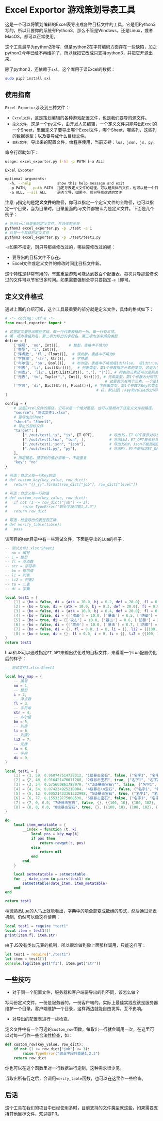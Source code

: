 # Excel Exportor 游戏策划导表工具

这是一个可以将策划编辑的Excel表导出成各种目标文件的工具，它是用Python3写的，所以只要你的系统有Python3，那么不管是Windows，还是Linux，或者MacOS，都可以正常使用。

这个工具最早为python2所写，但是python2在字符编码方面存在一些缺陷，加之python2今年已经不再维护了，所以我把它改成只支持python3，并把它开源出来。

除了python3，还依赖于`sxl`，这个库用于读Excel的数据：

```sh
sudo pip3 install sxl
```

## 使用指南

`Excel Exportor`涉及到三种文件：

- `Excel文件`，这是策划编辑的各种游戏配置文件，也是我们要导的源文件。
- `定义文件`，这是一个py文件，由开发人员编辑，一个定义文件只能导出Excel的一个Sheet，里面定义了要导出哪个Excel文件，哪个Sheet，哪些列，这些列的数据类型；以及要导成什么目标文件。
- `目标文件`，导出来的配置文件，给程序使用，当前支持：`lua, json, js, py`。

命令行帮助如下：

```sh
usage: excel_exporter.py [-h] -p PATH [-a ALL]

Excel Expoter

optional arguments:
  -h, --help            show this help message and exit
  -p PATH, --path PATH  指定导表定义文件的路径，可以是具体的文件，也可以是一个目录
  -a ALL, --all ALL     是否全导，如果不，则只导修改过的文件
```

注意`-p`指定的是**定义文件**的路径，你可以指定一个定义文件的全路径，也可以指定一个目录，当为目录时，目录里面的py文件都被认为是定义文件。下面是几个例子：

```sh
# 导出test目录里的定义文件，并且强制全导
python3 excel_exporter.py -p ./test -a 1
# 只导一个具体的定义文件
python3 excel_exporter.py -p ./test/test1.py
```

`-a`如果不指定，则只导那些修改过的，哪些算修改过的呢：

- 要导出的目标文件不存在。
- Excel文件或定义文件的修改时间比目标文件新。

这个特性是非常有用的，有些重型游戏可能达到数百个配置表，每次只导那些修改过的文件可以节省很多时间。如果需要强制全导只要指定`-a 1`即可。

## 定义文件格式

通过上面的介绍可知，这个工具最重要的部分就是定义文件，具体的格式如下：

```py
# -*- coding: utf-8 -*-
from excel_exporter import *

# 这里定义要导出哪些字段，每一行代表表格的一列。每一行有三项。
# 第一项为表格列名，第二项为导出的字段名，第三项为该字段的类型
define = [
	['编号', 'no', Int()],  	# 整型，表格中不填为0
	['整型', 'i', Int()],   	
	['浮点数', 'fl', Float()],  # 浮点数，表格中不填为0
	['字符串', 'str', Str()],   # 字符串
	['布尔值', 'bo', Bool()],   # 布尔值，表格中不填或填1为false， 填1为true。
	['列表', 'li', List(Str())],  # 列表类型，第1个参数指定元素的类型，这里为字符串；第2个参数为分隔符，默认是|，这里为默认
	['列表2', 'li2', List(List(Int(), ","), "|")], # 列表的元素还可以是列表，这里展示了复杂类型的定义
	['元表', 'tu', Tuple(",", Int(), Str())], # 元素类型，第1个参数为分隔符，后面是每个元素的类型，
											  # 这里表示有两个元素，一个是整型，一个是字符串。
	['字典', 'di', Dict(Str(), Float())], # 字符串类型，第1个参数为Key的类型，第2个参数为Value的类型，第3个参数为KV对的分隔
										  # 符，默认是|；Key和Value的分隔符强制是:  一个例子： atk:100|def:20|bj:30
]

config = {
	# 这是Excel文件的路径，它可以是一个绝对路径，也可以是相对于该定义文件的路径。
	"source": "测试文件1.xlsx",
	# 要导出的Sheet
	"sheet": "Sheet1",
	# 导出的目标文件
	"target": [
		["./out/test1.js", "js", ET_OPT],		# 导出JS，ET_OPT表示对导出结构作优化，不指定则用简单的字典格式
		["./out/test1.lua", "lua", ],			# 导出LUA，ET_OPT表示对导出结构作优化，不指定则用简单的字典格式
		["./out/test1.json", "json"],			# 导出JSON，Json不能指定ET_OPT
		["./out/test1.py", "py"],				# 导出PY，PY不能指定ET_OPT
	],
	# 指定键名，键字段的值必须唯一，不能重复
	"key": "no"
}

# 可选：自定义每一行Key的值
# def custom_key(key_value, row_dict):
# 	return "{}_{}".format(row_dict["job"], row_dict["level"])

# 可选：自定义每一行的值
# def custom_row(key_value, row_dict):
# 	if not (1 <= row_dict["job"] <= 3):
# 		raise TypeError("职业字段只能1,2,3")
# 	return row_dict

# 可选：检查导出的表是否正确
# def verify_table(table):
# 	pass
```

该项目的test目录中有一些测试文件，下面是导出的Lua的样子：

```lua
-- 测试文件1.xlsx:Sheet1
-- no = 编号
-- i = 整型
-- fl = 浮点数
-- str = 字符串
-- bo = 布尔值
-- li = 列表
-- li2 = 列表2
-- tu = 元表
-- di = 字典

local test1 = {
	[1] = {bo = false, di = {atk = 10.0, bj = 0.2, def = 20.0}, fl = 0.968747514728312, i = 59, li = {"名字1", "名字2", "名字3"}, li2 = {{100, 10}, {100, 102}, {100, 103}}, no = 1, str = "1级暴击宝石", tu = {1, "苹果"}}, 
	[2] = {bo = true, di = {atk = 10.0, bj = 0.3, def = 20.0}, fl = 0.916421476611288, i = 46, li = {"名字1", "名字2", "名字4"}, li2 = {{100, 10}, {100, 102}, {100, 104}}, no = 2, str = "2级暴击宝石", tu = {2, "火龙果"}}, 
	[3] = {bo = false, di = {atk = 10.0, bj = 0.4, def = 20.0}, fl = 0.575660861787979, i = 54, li = {"名字1", "名字2", "名字5"}, li2 = {{100, 10}, {100, 102}, {100, 105}}, no = 3, str = "\"3级暴击宝石\"", tu = {2, "苹果"}}, 
	[4] = {bo = false, di = {['攻击'] = 10.0, ['暴击'] = 0.5, ['防御'] = 20.0}, fl = 0.074234925210084, i = 54, li = {"名字1", "名字2", "名字6"}, li2 = {{100, 10}, {100, 102}, {100, 106}}, no = 4, str = "4级暴击\n宝石", tu = {3, "火龙果"}}, 
	[5] = {bo = true, di = {['攻击'] = 10.0, ['暴击'] = 0.6, ['防御'] = 20.0}, fl = 0.00521433361322998, i = 12, li = {"名字1", "名字2", "名字7"}, li2 = {{100, 10}, {100, 102}, {100, 107}}, no = 5, str = "5级暴击宝石", tu = {3, "苹果"}}, 
	[6] = {bo = false, di = {['攻击'] = 10.0, ['暴击'] = 0.7, ['防御'] = 20.0}, fl = 0.155339775808538, i = 77, li = {"名字1", "名字2", "名字8"}, li2 = {{100, 10}, {100, 102}, {100, 108}}, no = 6, str = "6级暴击宝石", tu = {0, ""}}, 
	[7] = {bo = false, di = {}, fl = 0.0, i = 0, li = {}, li2 = {{100, 10}, {100, 102}, {100, 109}}, no = 7, str = "7级暴击宝石", tu = {0, ""}}, 
	[8] = {bo = true, di = {}, fl = 0.0, i = 0, li = {}, li2 = {{100, 10}, {100, 102}, {100, 110}}, no = 8, str = "8级暴击宝石", tu = {0, ""}}, 
}
return test1
```

Lua和JS可以通过指定`ET_OPT`来输出优化过的目标文件，来看看一个Lua配置优化后的样子：

```lua
-- 测试文件1.xlsx:Sheet1

local key_map = {
	-- 编号
	no = 1,
	-- 整型
	i = 2,
	-- 浮点数
	fl = 3,
	-- 字符串
	str = 4,
	-- 布尔值
	bo = 5,
	-- 列表
	li = 6,
	-- 列表2
	li2 = 7,
	-- 元表
	tu = 8,
	-- 字典
	di = 9,
}

local test1 = {
	[1] = {1, 59, 0.968747514728312, "1级暴击宝石", false, {"名字1", "名字2", "名字3"}, {{100, 10}, {100, 102}, {100, 103}}, {1, "苹果"}, {atk = 10.0, bj = 0.2, def = 20.0}}, 
	[2] = {2, 46, 0.916421476611288, "2级暴击宝石", true, {"名字1", "名字2", "名字4"}, {{100, 10}, {100, 102}, {100, 104}}, {2, "火龙果"}, {atk = 10.0, bj = 0.3, def = 20.0}}, 
	[3] = {3, 54, 0.575660861787979, "\"3级暴击宝石\"", false, {"名字1", "名字2", "名字5"}, {{100, 10}, {100, 102}, {100, 105}}, {2, "苹果"}, {atk = 10.0, bj = 0.4, def = 20.0}}, 
	[4] = {4, 54, 0.074234925210084, "4级暴击\n宝石", false, {"名字1", "名字2", "名字6"}, {{100, 10}, {100, 102}, {100, 106}}, {3, "火龙果"}, {['攻击'] = 10.0, ['暴击'] = 0.5, ['防御'] = 20.0}}, 
	[5] = {5, 12, 0.00521433361322998, "5级暴击宝石", true, {"名字1", "名字2", "名字7"}, {{100, 10}, {100, 102}, {100, 107}}, {3, "苹果"}, {['攻击'] = 10.0, ['暴击'] = 0.6, ['防御'] = 20.0}}, 
	[6] = {6, 77, 0.155339775808538, "6级暴击宝石", false, {"名字1", "名字2", "名字8"}, {{100, 10}, {100, 102}, {100, 108}}, {0, ""}, {['攻击'] = 10.0, ['暴击'] = 0.7, ['防御'] = 20.0}}, 
	[7] = {7, 0, 0.0, "7级暴击宝石", false, {}, {{100, 10}, {100, 102}, {100, 109}}, {0, ""}, {}}, 
	[8] = {8, 0, 0.0, "8级暴击宝石", true, {}, {{100, 10}, {100, 102}, {100, 110}}, {0, ""}, {}}, 
}

do
	local item_metatable = {
		__index = function (t, k)
			local pos = key_map[k]
			if pos then
				return rawget(t, pos)
			else
				return nil
			end
		end,
	}

	local setmetatable = setmetatable
	for _, date_item in pairs(test1) do
		setmetatable(date_item, item_metatable)
	end
end

return test1
```

稍微熟悉Lua的人马上就能看出，字典中的项全部变成数组的形式，然后通过元表机制，仍然可以像这样使用：

```lua
local test1 = require "test1"
local item = test1[1]
print(item.fl, item.str)
```

由于JS没有类似元表的机制，所以很难做到像上面那样调用，只能这样写：

```js
let test1 = require("./test1")
let item = test1[1]
console.log(item.get("f1"), item.get("str"))
```

## 一些技巧

- 对于同一个配置文件，服务器和客户端要导出的列不同，该怎么做？

写两份定义文件，一份是服务器的，一份客户端的。实际上最佳实践应该是服务器维护一个目录，客户端维护一个目录，这样两边就能自由发挥，互不影响。

- 对导出的配置表进行一些检查。

定义文件中有一个可选的`custom_row`函数，每取出一行就会调用一次，在这里可以对每一行作一些合法性检查，如：

```py
def custom_row(key_value, row_dict):
	if not (1 <= row_dict["job"] <= 3):
		raise TypeError("职业字段只能是1,2,3")
	return row_dict
```

你也可以在这个函数里对一行数据进行定制，这种需求很少见。

当取出所有行之后，会调用`verify_table`函数，也可以在这里作一些检查。

## 后话

这个工具在我们的项目中已经使用多时，目前支持的文件类型就这些，如果需要支持其他目标文件，欢迎提PR。









